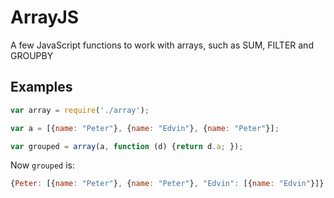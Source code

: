 # ArrayJS

A few JavaScript functions to work with arrays, such as SUM, FILTER and GROUPBY


## Examples

```javascript
var array = require('./array');

var a = [{name: "Peter"}, {name: "Edvin"}, {name: "Peter"}];

var grouped = array(a, function (d) {return d.a; });
```

Now ```grouped``` is:

```javascript
{Peter: [{name: "Peter"}, {name: "Peter"}, "Edvin": [{name: "Edvin"}]}
```

